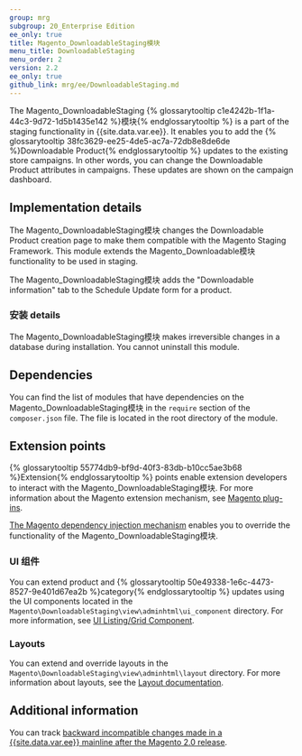 ```yaml
---
group: mrg
subgroup: 20_Enterprise Edition
ee_only: true
title: Magento_DownloadableStaging模块
menu_title: DownloadableStaging
menu_order: 2
version: 2.2
ee_only: true
github_link: mrg/ee/DownloadableStaging.md
---
```


The Magento_DownloadableStaging {% glossarytooltip c1e4242b-1f1a-44c3-9d72-1d5b1435e142 %}模块{% endglossarytooltip %} is a part of the staging functionality in {{site.data.var.ee}}. It enables you to add the {% glossarytooltip 38fc3629-ee25-4de5-ac7a-72db8e8de6de %}Downloadable Product{% endglossarytooltip %} updates to the existing store campaigns. In other words, you can change the Downloadable Product attributes in campaigns. These updates are shown on the campaign dashboard.

## Implementation details

The Magento_DownloadableStaging模块 changes the Downloadable Product creation page to make them compatible with the Magento Staging Framework. This module extends the Magento_Downloadable模块 functionality to be used in staging.

The Magento_DownloadableStaging模块 adds the "Downloadable information" tab to the Schedule Update form for a product.

### 安装 details

The Magento_DownloadableStaging模块 makes irreversible changes in a database during installation. You cannot uninstall this module.

## Dependencies

You can find the list of modules that have dependencies on the Magento_DownloadableStaging模块 in the `require` section of the `composer.json` file. The file is located in the root directory of the module.

## Extension points

{% glossarytooltip 55774db9-bf9d-40f3-83db-b10cc5ae3b68 %}Extension{% endglossarytooltip %} points enable extension developers to interact with the Magento_DownloadableStaging模块.
For more information about the Magento extension mechanism, see [Magento plug-ins](http://devdocs.magento.com/guides/v2.2/extension-dev-guide/plugins.html).

[The Magento dependency injection mechanism](http://devdocs.magento.com/guides/v2.2/extension-dev-guide/depend-inj.html) enables you to override the functionality of the Magento_DownloadableStaging模块.

### UI 组件

You can extend product and {% glossarytooltip 50e49338-1e6c-4473-8527-9e401d67ea2b %}category{% endglossarytooltip %} updates using the UI components located in the `Magento\DownloadableStaging\view\adminhtml\ui_component` directory. For more information, see [UI Listing/Grid Component](http://devdocs.magento.com/guides/v2.2/ui_comp_guide/components/ui-listing-grid.html).

### Layouts

You can extend and override layouts in the `Magento\DownloadableStaging\view\adminhtml\layout` directory.
For more information about layouts, see the [Layout documentation](http://devdocs.magento.com/guides/v2.2/frontend-dev-guide/layouts/layout-overview.html).

## Additional information

You can track [backward incompatible changes made in a {{site.data.var.ee}} mainline after the Magento 2.0 release](http://devdocs.magento.com/guides/v2.0/release-notes/backward-incompatible-changes/commerce.html).
